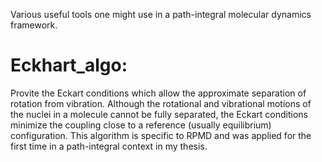 Various useful tools one might use in a path-integral molecular dynamics framework.

# Eckhart_algo:
Provite the Eckart conditions which allow the approximate separation of rotation from vibration. Although the rotational and vibrational motions of the nuclei in a molecule cannot be fully separated, the Eckart conditions minimize the coupling close to a reference (usually equilibrium) configuration. This algorithm is specific to RPMD and was applied for the first time in a path-integral context in my thesis.
